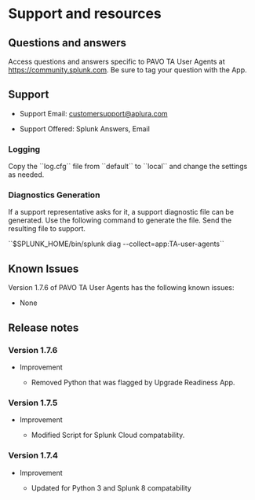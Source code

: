 # Support and resources

## Questions and answers

Access questions and answers specific to PAVO TA User Agents at <https://community.splunk.com>. Be sure to tag your question with the App.

## Support

- Support Email: <customersupport@aplura.com>

- Support Offered: Splunk Answers, Email

### Logging

Copy the \`\`log.cfg\`\` file from \`\`default\`\` to \`\`local\`\` and change the settings as needed.

### Diagnostics Generation

If a support representative asks for it, a support diagnostic file can be generated. Use the following command to generate the file. Send the resulting file to support.

\`\`\$SPLUNK_HOME/bin/splunk diag --collect=app:TA-user-agents\`\`

## Known Issues

Version 1.7.6 of PAVO TA User Agents has the following known issues:

- None

## Release notes

### Version 1.7.6

- Improvement

  - Removed Python that was flagged by Upgrade Readiness App.

### Version 1.7.5

- Improvement

  - Modified Script for Splunk Cloud compatability.

### Version 1.7.4

- Improvement

  - Updated for Python 3 and Splunk 8 compatability
